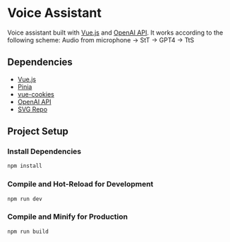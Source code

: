 # Voice Assistant

Voice assistant built with [Vue.js](https://vuejs.org/) and [OpenAI API](https://platform.openai.com/docs/).
It works according to the following scheme: Audio from microphone -> StT -> GPT4 -> TtS

## Dependencies

- [Vue.js](https://vuejs.org/)
- [Pinia](https://pinia.vuejs.org)
- [vue-cookies](https://github.com/cmp-cc/vue-cookies)
- [OpenAI API](https://platform.openai.com/docs/)
- [SVG Repo](https://www.svgrepo.com/)

## Project Setup

### Install Dependencies

```sh
npm install
```

### Compile and Hot-Reload for Development

```sh
npm run dev
```

### Compile and Minify for Production

```sh
npm run build
```
